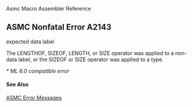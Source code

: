 Asmc Macro Assembler Reference

## ASMC Nonfatal Error A2143

expected data label

The LENGTHOF, SIZEOF, LENGTH, or SIZE operator was applied to a non-data label, or the SIZEOF or SIZE operator was applied to a type.

_* ML 6.0 compatible error_

#### See Also

[ASMC Error Messages](readme.md)
